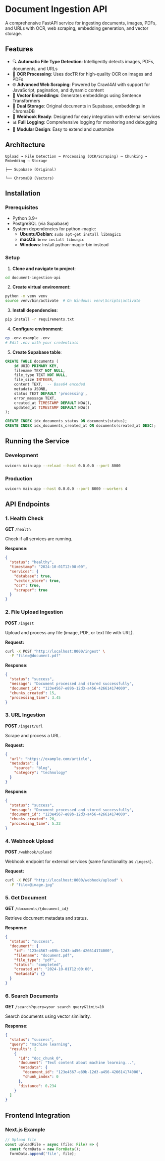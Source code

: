 # Document Ingestion API

A comprehensive FastAPI service for ingesting documents, images, PDFs, and URLs with OCR, web scraping, embedding generation, and vector storage.

## Features

- 🔍 **Automatic File Type Detection**: Intelligently detects images, PDFs, documents, and URLs
- 📄 **OCR Processing**: Uses docTR for high-quality OCR on images and PDFs
- 🌐 **Advanced Web Scraping**: Powered by Crawl4AI with support for JavaScript, pagination, and dynamic content
- 🧠 **Vector Embeddings**: Generates embeddings using Sentence Transformers
- 💾 **Dual Storage**: Original documents in Supabase, embeddings in ChromaDB
- 🔌 **Webhook Ready**: Designed for easy integration with external services
- 📊 **Full Logging**: Comprehensive logging for monitoring and debugging
- 🎯 **Modular Design**: Easy to extend and customize

## Architecture

```
Upload → File Detection → Processing (OCR/Scraping) → Chunking → Embedding → Storage
                                                                              ├── Supabase (Original)
                                                                              └── ChromaDB (Vectors)
```

## Installation

### Prerequisites

- Python 3.9+
- PostgreSQL (via Supabase)
- System dependencies for python-magic:
  - **Ubuntu/Debian**: `sudo apt-get install libmagic1`
  - **macOS**: `brew install libmagic`
  - **Windows**: Install python-magic-bin instead

### Setup

1. **Clone and navigate to project**:
```bash
cd document-ingestion-api
```

2. **Create virtual environment**:
```bash
python -m venv venv
source venv/bin/activate  # On Windows: venv\Scripts\activate
```

3. **Install dependencies**:
```bash
pip install -r requirements.txt
```

4. **Configure environment**:
```bash
cp .env.example .env
# Edit .env with your credentials
```

5. **Create Supabase table**:
```sql
CREATE TABLE documents (
    id UUID PRIMARY KEY,
    filename TEXT NOT NULL,
    file_type TEXT NOT NULL,
    file_size INTEGER,
    content TEXT,  -- Base64 encoded
    metadata JSONB,
    status TEXT DEFAULT 'processing',
    error_message TEXT,
    created_at TIMESTAMP DEFAULT NOW(),
    updated_at TIMESTAMP DEFAULT NOW()
);

CREATE INDEX idx_documents_status ON documents(status);
CREATE INDEX idx_documents_created_at ON documents(created_at DESC);
```

## Running the Service

### Development
```bash
uvicorn main:app --reload --host 0.0.0.0 --port 8000
```

### Production
```bash
uvicorn main:app --host 0.0.0.0 --port 8000 --workers 4
```

## API Endpoints

### 1. Health Check
**GET** `/health`

Check if all services are running.

**Response:**
```json
{
  "status": "healthy",
  "timestamp": "2024-10-01T12:00:00",
  "services": {
    "database": true,
    "vector_store": true,
    "ocr": true,
    "scraper": true
  }
}
```

### 2. File Upload Ingestion
**POST** `/ingest`

Upload and process any file (image, PDF, or text file with URL).

**Request:**
```bash
curl -X POST "http://localhost:8000/ingest" \
  -F "file=@document.pdf"
```

**Response:**
```json
{
  "status": "success",
  "message": "Document processed and stored successfully",
  "document_id": "123e4567-e89b-12d3-a456-426614174000",
  "chunks_created": 15,
  "processing_time": 3.45
}
```

### 3. URL Ingestion
**POST** `/ingest/url`

Scrape and process a URL.

**Request:**
```json
{
  "url": "https://example.com/article",
  "metadata": {
    "source": "blog",
    "category": "technology"
  }
}
```

**Response:**
```json
{
  "status": "success",
  "message": "Document processed and stored successfully",
  "document_id": "123e4567-e89b-12d3-a456-426614174000",
  "chunks_created": 20,
  "processing_time": 5.23
}
```

### 4. Webhook Upload
**POST** `/webhook/upload`

Webhook endpoint for external services (same functionality as `/ingest`).

**Request:**
```bash
curl -X POST "http://localhost:8000/webhook/upload" \
  -F "file=@image.jpg"
```

### 5. Get Document
**GET** `/documents/{document_id}`

Retrieve document metadata and status.

**Response:**
```json
{
  "status": "success",
  "document": {
    "id": "123e4567-e89b-12d3-a456-426614174000",
    "filename": "document.pdf",
    "file_type": "pdf",
    "status": "completed",
    "created_at": "2024-10-01T12:00:00",
    "metadata": {}
  }
}
```

### 6. Search Documents
**GET** `/search?query=your search query&limit=10`

Search documents using vector similarity.

**Response:**
```json
{
  "status": "success",
  "query": "machine learning",
  "results": [
    {
      "id": "doc_chunk_0",
      "document": "Text content about machine learning...",
      "metadata": {
        "document_id": "123e4567-e89b-12d3-a456-426614174000",
        "chunk_index": 0
      },
      "distance": 0.234
    }
  ]
}
```

## Frontend Integration

### Next.js Example

```typescript
// Upload file
const uploadFile = async (file: File) => {
  const formData = new FormData();
  formData.append('file', file);
  